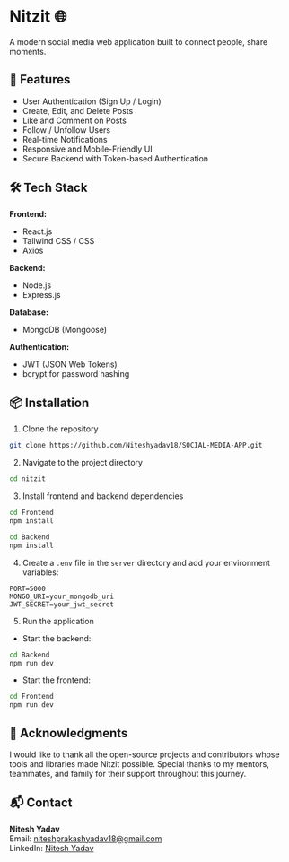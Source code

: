 # Nitzit 🌐  
A modern social media web application built to connect people, share moments.

## 🚀 Features

- User Authentication (Sign Up / Login)
- Create, Edit, and Delete Posts
- Like and Comment on Posts
- Follow / Unfollow Users
- Real-time Notifications
- Responsive and Mobile-Friendly UI
- Secure Backend with Token-based Authentication

## 🛠️ Tech Stack

**Frontend:**
- React.js
- Tailwind CSS / CSS
- Axios

**Backend:**
- Node.js
- Express.js

**Database:**
- MongoDB (Mongoose)

**Authentication:**
- JWT (JSON Web Tokens)
- bcrypt for password hashing

## 📦 Installation

1. Clone the repository  
```bash
git clone https://github.com/Niteshyadav18/SOCIAL-MEDIA-APP.git
```

2. Navigate to the project directory  
```bash
cd nitzit
```

3. Install frontend and backend dependencies  
```bash
cd Frontend
npm install

cd Backend
npm install
```

4. Create a `.env` file in the `server` directory and add your environment variables:
```
PORT=5000
MONGO_URI=your_mongodb_uri
JWT_SECRET=your_jwt_secret
```

5. Run the application  
- Start the backend:
```bash
cd Backend
npm run dev
```

- Start the frontend:
```bash
cd Frontend
npm run dev
```



## 🙏 Acknowledgments

I would like to thank all the open-source projects and contributors whose tools and libraries made Nitzit possible. Special thanks to my mentors, teammates, and family for their support throughout this journey.

## 📬 Contact

**Nitesh Yadav**  
Email: niteshprakashyadav18@gmail.com  
LinkedIn: [Nitesh Yadav](https://www.linkedin.com/in/nitesh-yadav-00392823a/)
